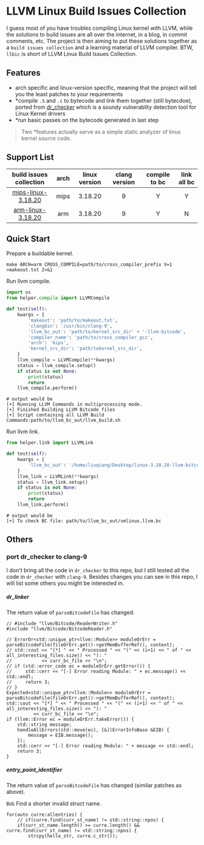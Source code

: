 # LLVM Linux Build Issues Collection

I guess most of you have troubles compiling Linux kernel with LLVM, while the solutions to build issues are all over
the internet, in a blog, in commit comments, etc. The project is then aiming to put these solutions together as a 
`build issues collection` and a learning material of LLVM compiler. BTW, `llbic` is short of LLVM Linux Build Issues
 Collection.

## Features

+ arch specific and linux-version specific, meaning that the project will tell you the least patches to your requirements
+ *compile `.S` and `.c` to bytecode and link them together (still bytecdoe), ported from 
[dr_checker](https://github.com/ucsb-seclab/dr_checker) which is a soundy vulnerablity detection tool for Linux Kernel drivers
+ *run basic passes on the bytecode generated in last step

>Two *features actually serve as a simple static analyzer of linux kernel source code.


## Support List
|build issues collection|arch|linux version|clang version|compile to bc|link all bc|
|:---:|:---:|:---:|:---:|:---:|:---:|
|[mips-linux-3.18.20](./arch/mips/linux-3.18.20.md)|mips|3.18.20|9|Y|Y|
|[arm-linux-3.18.20](./arch/arm/linux-3.18.20.md)|arm|3.18.20|9|Y|N|

## Quick Start

Prepare a buildable kernel.

```shell script
make ARCH=arm CROSS_COMPILE=path/to/cross_compiler_prefix V=1 >makeout.txt 2>&1
```

Run llvm compile.

```python
import os
from helper.compile import LLVMCompile

def test(self):
    kwargs = {
        'makeout': 'path/to/makeout.txt',
        'clangbin': '/usr/bin/clang-9',
        'llvm_bc_out': 'path/to/kernel_src_dir' + '-llvm-bitcode',
        'compiler_name': 'path/to/cross_compiler_gcc',
        'arch': 'mips',
        'kernel_src_dir': 'path/tokernel_src_dir',
    }
    llvm_compile = LLVMCompile(**kwargs)
    status = llvm_compile.setup()
    if status is not None:
        print(status)
        return
    llvm_compile.perform()
```

```text
# output would be
[+] Running LLVM Commands in multiprocessing mode.
[+] Finished Building LLVM Bitcode files
[+] Script containing all LLVM Build Commands:path/to/llvm_bc_out/llvm_build.sh
```

Run llvm link.

```python
from helper.link import LLVMLink

def test(self):
    kwargs = {
        'llvm_bc_out': '/home/liuqiang/Desktop/linux-3.18.20-llvm-bitcode',
    }
    llvm_link = LLVMLink(**kwargs)
    status = llvm_link.setup()
    if status is not None:
        print(status)
        return
    llvm_link.perform()
```

```text
# output would be
[+] To check BC file: path/to/llvm_bc_out/vmlinux.llvm.bc
```

## Others

### port dr_checker to clang-9

I don't bring all the code in `dr_checker` to this repo, but I still tested all the code in `dr_checker` with `clang-9`.
Besides changes you can see in this repo, I will list some others you might be interested in.

##### dr_linker

The return value of `parseBitcodeFile` has changed.

```cplusplus
// #include "llvm/Bitcode/ReaderWriter.h"
#include "llvm/Bitcode/BitcodeReader.h"

// ErrorOr<std::unique_ptr<llvm::Module>> moduleOrErr = parseBitcodeFile(fileOrErr.get()->getMemBufferRef(), context);
// std::cout << "[*] " << " Processed " << "(" << (i+1) << " of " << all_interesting_files.size() << "): "
//           << curr_bc_file << "\n";
// if (std::error_code ec = moduleOrErr.getError()) {
//     std::cerr << "[-] Error reading Module: " + ec.message() << std::endl;
//     return 3;
// }
Expected<std::unique_ptr<llvm::Module>> moduleOrErr = parseBitcodeFile(fileOrErr.get()->getMemBufferRef(), context);
std::cout << "[*] " << " Processed " << "(" << (i+1) << " of " << all_interesting_files.size() << "): "
          << curr_bc_file << "\n";
if (llvm::Error ec = moduleOrErr.takeError()) {
    std::string message;
    handleAllErrors(std::move(ec), [&](ErrorInfoBase &EIB) {
        message = EIB.message();
    });
    std::cerr << "[-] Error reading Module: " + message << std::endl;
    return 3;
}
```

##### entry_point_identifier

The return value of `parseBitcodeFile` has changed (similar patches as above).

`BUG` Find a shorter invalid struct name.

```cplusplus
for(auto curre:allentries) {
    // if(curre.find(curr_st_name) != std::string::npos) {
    if(curr_st_name.length() >= curre.length() && curre.find(curr_st_name) != std::string::npos) {
        strcpy(hello_str, curre.c_str());
```
